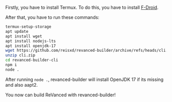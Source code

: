 Firstly, you have to install Termux. To do this, you have to install [F-Droid](https://f-droid.org/).

After that, you have to run these commands:

```bash
termux-setup-storage
apt update
apt install wget
apt install nodejs-lts
apt install openjdk-17
wget https://github.com/reisxd/revanced-builder/archive/refs/heads/cli.zip
unzip cli.zip
cd revanced-builder-cli
npm i
node .
```

After running `node .`, revanced-builder will install OpenJDK 17 if its missing and also aapt2. 

You now can build ReVanced with revanced-builder!